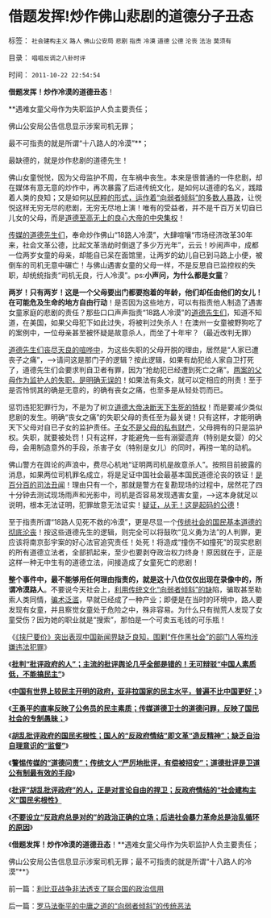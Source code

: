 # 借题发挥!炒作佛山悲剧的道德分子丑态

标签： `社会建构主义` `路人` `佛山公安局` `悲剧` `指责` `冷漠` `道德` `公德` `沦丧` `法治` `莫须有` 

目录： `唱唱反调之八卦时评`

时间： `2011-10-22 22:54:54`

**借题发挥！炒作冷漠的道德丑态**！

**遇难女童父母作为失职监护人负主要责任；

佛山公安局公告信息显示涉案司机无罪；

最不可指责的就是所谓“十八路人的冷漠”**；

最缺德的，就是炒作悲剧的道德先生！

佛山女童悦悦，因为父母监护不周，在车祸中丧生。本来是很普通的一件悲剧，却在媒体有意无意的炒作中，再次暴露了后进传统文化，是如何以道德的名义，践踏着人类的良知；又是如何[以民粹的形式，运作着“向弱者倾斜”的多数人暴政](../../../2011/10/20/没有私有制就不存在社会分工；马克思主义的自相矛盾；.md)，让悦悦这样无穷无尽的悲剧，无穷无尽地上演！唯有的受益者，并不是千百万关切自已儿女的父母，而是[道德至高无上的良心大帝的中央集权](http://hi.baidu.com/darthchn/blog/item/9beb3ed7c54cd53707088bca.html)！

[传媒的道德先生们](http://hi.baidu.com/darthchn/blog/item/9beb3ed7568e222206088b05.html)，奉命炒作佛山“18路人冷漠”，大肆喧嚷“市场经济改革30年来，社会文革公德，比起文革浩劫时倒退了多少万光年”，云云！吵闹声中，成都一位两岁女童的母亲，却能自已呆在面馆里，让两岁的幼儿自已到马路上小便，被倒车的司机无意中碾亡！与佛山遇害女童的父母一样，不是反思自已监控权的失职，却统统指责“司机无良，行人冷漠”。ps:**小声问，为什么都是女童**？

**两岁！只有两岁！这是一个父母要出门都要抱着的年龄，他们却任由他们的女儿！在可能危及生命的地方自由行动**！是否因为这些地方，可以有指责他人制造了遇害女童家庭的悲剧的责任？那些口口声声指责“18路人冷漠”的[道德先生们](../../../2009/6/12/君子不是伪君子，不做道德先生.md)，知道不知道，在美国，如果父母犯下如此过失，将被判过失杀人！在澳州一女童被野狗吃了的案例中，一位母亲甚至被怀疑是故意杀人，而坐了十年牢？（最近改判无罪）

[道德先生们丧尽天良的喧哗中](../../../2010/5/5/减小校园悲剧应从传媒的长中短线下手.md)，为这些失职的父母开脱的理由，居然是“人家已遭丧子之痛”，——>请问这是那门子的逻辑？按此逻辑，如果有劫犯给人家自卫打死了，道德先生们会要求判自卫者有罪，因为“抢劫犯已经遭到死亡之痛”。[两案的父母作为监护人的失职，是明确无误的](../../../2010/12/24/计划生育是计划经济的灾难；.md)！如果法有条文，就可以定相应的刑责！至于是否怜悯其的确是无意的，的确有丧女之痛，也至多是从轻处罚而已。

惩罚违犯犯罪行为，不是为了树立[道德大帝决断天下生死的特权](../../../2008/7/30/道德治国，走在内战消亡的路上.md)！而是要减少类似悲剧的发生。明确“丧女之痛”的失职父母的责任至为最关键！只有这样，才能明确天下父母对自已子女的监护责任。[子女不是父母的私有财产](../../../2011/1/24/法治是有成本的；法治也是会破产的.md)，父母拥有的只是监护权。失职，就要被处罚！只有这样，才能避免一些有溺婴遗弃（特别是女婴）的父母，会用制造意外的手段，杀害子女（特别是女儿）的同时，再捞一笔的动机。

佛山警方在舆论的声浪中，费尽心机地“证明两司机是故意杀人”。按照目前披露的消息，如果两位司机罪名成立，将是足证中国社会最基本国民道德沦丧的铁证！[是百分百的司法丑闻](../../../2010/7/21/不要搞道德“治法”.md)！理由只有一个，那就是警方在复勘现场的过程中，居然花了四十分钟去测试现场雨声和光影中，司机是否容易发现遇害女童，——>这本身就足以说明，根本无法证明，犯罪故意无法证实！[疑证，从无！这是起码的公德](../../../2010/10/24/黑律师的贡献“非法无正义”.md)！

至于指责所谓“18路人见死不救的冷漠”，更是尽显一个[传统社会的国民基本道德的彻底沦丧](../../../2010/7/23/反思中国传统文化讨论目录.md)！按这些道德先生的逻辑，则完全可以将鼓吹“见义勇为法”的人判罪，更应该将南京彭宇案的好心法官追究责任！处死！将造成“撞伤不如撞死”的现实悲剧的所有道德立法者，全部抓起来，至少也要剥夺政治权力终身！原因就在于，正是这样一种无中生有的道德立法，间接造成了女童死亡的悲剧！

**整个事件中，最不能够用任何理由指责的，就是这十八位仅仅出现在录像中的，所谓冷漠路人**。不要说今天社会上，[利用传统文化“向弱者倾斜”的缺](../../../2011/7/20/多数人暴政会自然转变为专制.md)陷，骗取甚至勒索人类同情，[骗术泛滥](../../../2011/8/25/欣赏电话骗子的选择性心理艺术.md)，早就已经成了一种产业；即便是在当时的环境中，路人要发现有女童，并且察觉女童处于危险之中，殊非容易。为什么只有抛荒人发现了女童受伤？因为她的职业就是“搜索”，那怕是一个可卖五毛钱的可乐瓶！

《[《挟尸要价》突出表现中国新闻界缺乏良知，围剿“仵作黑社会”的部门人等均涉嫌违法犯罪](../../../2010/8/26/刊登无良照《挟尸要价》涉嫌违法犯罪.md)》

《[**批判“批评政府的人”；主流的批评舆论几乎全部是错的！无可辩驳“中国人素质低，不能搞民主”**](../../../2011/8/13/批评“批评政府的人”.md)》

《[**中国有世界上较民主开明的政府，亚非拉国家的民主水平，普遍不比中国更好；**](../../../2011/8/13/中国在世界上相对民主和开明.md)》

《[**王勇平的直率反映了公务员的民主素质；传媒道德卫士的道德问罪，反映了国民社会的专制愚昧；**](../../../2011/8/15/王勇平直率“反正我信了”难道有错吗？.md)》

《[**胡乱批评政府的国民劣根性；国人的“反政府情结”即文革“造反精神”；缺乏自治自理意识的“监督”**](../../../2011/8/15/胡乱批评政府的国民劣根性.md)》

《[**警惕传媒的“道德问责”；传统文人“严厉地批评，有偿被招安”；道德批评是卫道公有制最有效的手段**](../../../2011/8/16/警惕传媒的“道德问罪”的良心生意经.md)》

《[**批评“胡乱批评政府”的人，正是对言论自由的捍卫；反政府情结的“社会建构主义”国民劣根性》**](../../../2011/8/16/批评“胡乱批评政府”，捍卫的是言论的自由.md)

《[**不要设立“反政府总是对的”的政治正确的立场；后进社会暴力革命总是治乱循环的原因**](../../../2011/8/16/胡乱反政府，就是反民主.md)》

《**借题发挥！炒作冷漠的道德丑态**！**遇难女童父母作为失职监护人负主要责任；

佛山公安局公告信息显示涉案司机无罪；最不可指责的就是所谓“十八路人的冷漠”**》



前一篇：[利比亚战争非法透支了联合国的政治信用](../../../2011/10/21/利比亚战争非法透支了联合国的政治信用.md)

后一篇：[罗马法衡平的中庸之道的“向弱者倾斜”的传统恶法](../../../2011/10/22/罗马法衡平的中庸之道的“向弱者倾斜”的传统恶法.md)